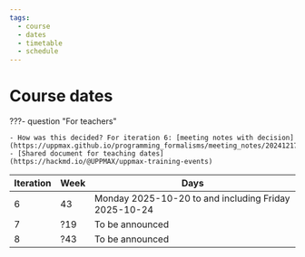 ```yaml
---
tags:
  - course
  - dates
  - timetable
  - schedule
---
```


# Course dates


???- question "For teachers"

    - How was this decided? For iteration 6: [meeting notes with decision](https://uppmax.github.io/programming_formalisms/meeting_notes/20241217/)
    - [Shared document for teaching dates](https://hackmd.io/@UPPMAX/uppmax-training-events)

Iteration|Week|Days
---------|----|-----------------------------------------------------
6        |43  |Monday 2025-10-20 to and including Friday 2025-10-24
7        |?19 |To be announced
8        |?43 |To be announced

